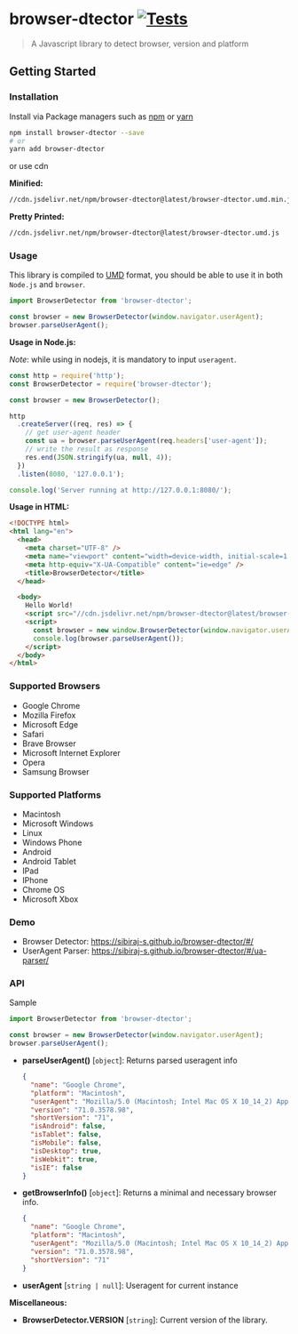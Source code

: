 # browser-dtector [![Tests](https://github.com/sibiraj-s/browser-dtector/workflows/Tests/badge.svg)](https://github.com/sibiraj-s/browser-dtector/actions)

> A Javascript library to detect browser, version and platform

## Getting Started

### Installation

Install via Package managers such as [npm][npm] or [yarn][yarn]

```bash
npm install browser-dtector --save
# or
yarn add browser-dtector
```

or use cdn

**Minified:**

```bash
//cdn.jsdelivr.net/npm/browser-dtector@latest/browser-dtector.umd.min.js
```

**Pretty Printed:**

```bash
//cdn.jsdelivr.net/npm/browser-dtector@latest/browser-dtector.umd.js
```

### Usage

This library is compiled to [UMD][umd] format, you should be able to use it in both `Node.js` and `browser`.

```js
import BrowserDetector from 'browser-dtector';

const browser = new BrowserDetector(window.navigator.userAgent);
browser.parseUserAgent();
```

**Usage in Node.js:**

_Note_: while using in nodejs, it is mandatory to input `useragent`.

```js
const http = require('http');
const BrowserDetector = require('browser-dtector');

const browser = new BrowserDetector();

http
  .createServer((req, res) => {
    // get user-agent header
    const ua = browser.parseUserAgent(req.headers['user-agent']);
    // write the result as response
    res.end(JSON.stringify(ua, null, 4));
  })
  .listen(8080, '127.0.0.1');

console.log('Server running at http://127.0.0.1:8080/');
```

**Usage in HTML:**

```html
<!DOCTYPE html>
<html lang="en">
  <head>
    <meta charset="UTF-8" />
    <meta name="viewport" content="width=device-width, initial-scale=1.0" />
    <meta http-equiv="X-UA-Compatible" content="ie=edge" />
    <title>BrowserDetector</title>
  </head>

  <body>
    Hello World!
    <script src="//cdn.jsdelivr.net/npm/browser-dtector@latest/browser-dtector.min.js"></script>
    <script>
      const browser = new window.BrowserDetector(window.navigator.userAgent); // or new BrowserDetector()
      console.log(browser.parseUserAgent());
    </script>
  </body>
</html>
```

### Supported Browsers

- Google Chrome
- Mozilla Firefox
- Microsoft Edge
- Safari
- Brave Browser
- Microsoft Internet Explorer
- Opera
- Samsung Browser

### Supported Platforms

- Macintosh
- Microsoft Windows
- Linux
- Windows Phone
- Android
- Android Tablet
- IPad
- IPhone
- Chrome OS
- Microsoft Xbox

### Demo

- Browser Detector: <https://sibiraj-s.github.io/browser-dtector/#/>
- UserAgent Parser: <https://sibiraj-s.github.io/browser-dtector/#/ua-parser/>

### API

Sample

```js
import BrowserDetector from 'browser-dtector';

const browser = new BrowserDetector(window.navigator.userAgent);
browser.parseUserAgent();
```

- **parseUserAgent()** [`object`]: Returns parsed useragent info

  ```json
  {
    "name": "Google Chrome",
    "platform": "Macintosh",
    "userAgent": "Mozilla/5.0 (Macintosh; Intel Mac OS X 10_14_2) AppleWebKit/537.36 (KHTML, like Gecko) ...",
    "version": "71.0.3578.98",
    "shortVersion": "71",
    "isAndroid": false,
    "isTablet": false,
    "isMobile": false,
    "isDesktop": true,
    "isWebkit": true,
    "isIE": false
  }
  ```

- **getBrowserInfo()** [`object`]: Returns a minimal and necessary browser info.

  ```json
  {
    "name": "Google Chrome",
    "platform": "Macintosh",
    "userAgent": "Mozilla/5.0 (Macintosh; Intel Mac OS X 10_14_2) AppleWebKit/537.36 (KHTML, like Gecko) ...",
    "version": "71.0.3578.98",
    "shortVersion": "71"
  }
  ```

- **userAgent** [`string | null`]: Useragent for current instance

**Miscellaneous:**

- **BrowserDetector.VERSION** [`string`]: Current version of the library.

[npm]: https://www.npmjs.com/
[yarn]: https://yarnpkg.com/lang/en/
[umd]: https://github.com/umdjs/umd
